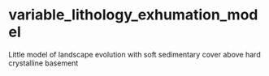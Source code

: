 # variable_lithology_exhumation_model
Little model of landscape evolution with soft sedimentary cover above hard crystalline basement
